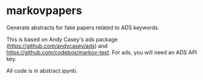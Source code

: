 # markovpapers

Generate abstracts for fake papers related to ADS keywords.

This is based on Andy Casey's ads package (https://github.com/andycasey/ads) and https://github.com/codebox/markov-text. For ads, you will need an ADS API key.

All code is in abstract.ipynb. 